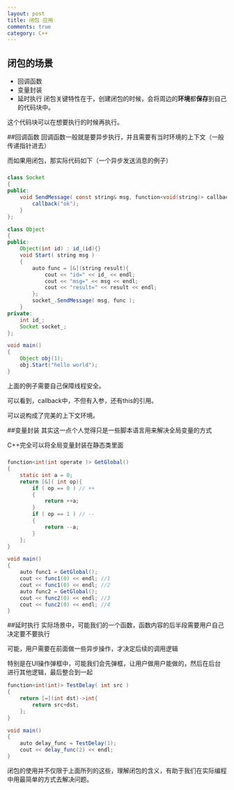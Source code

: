 ```yaml
---
layout: post
title: 闭包 应用
comments: true
category: C++
---
```

## 闭包的场景
* 回调函数
* 变量封装
* 延时执行
闭包关键特性在于，创建闭包的时候，会将周边的**环境**都**保存**到自己的代码块中。

这个代码块可以在想要执行的时候再执行。

<!--more-->

##回调函数
回调函数一般就是要异步执行，并且需要有当时环境的上下文（一般传递指针进去）  

而如果用闭包，那实际代码如下（一个异步发送消息的例子）   
#####
```java
class Socket
{
public:
    void SendMessage( const string& msg, function<void(string)> callback){
        callback("ok");
    }
};

class Object
{
public:
    Object(int id) : id_(id){}
    void Start( string msg )
    {
        auto func = [&](string result){
            cout << "id=" << id_ << endl;
            cout << "msg=" << msg << endl;
            cout << "result=" << result << endl;
        };
        socket_.SendMessage( msg, func );
    }
private:
    int id_;
    Socket socket_;
};

void main()
{
    Object obj(1);
    obj.Start("hello world");
}
```
上面的例子需要自己保障线程安全。

可以看到，callback中，不但有入参，还有this的引用。

可以说构成了完美的上下文环境。

##变量封装
其实这一点个人觉得只是一些脚本语言用来解决全局变量的方式

C++完全可以将全局变量封装在静态类里面

#####
```java
function<int(int operate )> GetGlobal()
{
    static int a = 0;
    return [&]( int op){
        if ( op == 0 ) // ++
        {
            return ++a;
        }
        if ( op == 1 ) // --
        {
            return --a;
        }
    };
}

void main()
{
    auto func1 = GetGlobal();
    cout << func1(0) << endl; //1
    cout << func1(0) << endl; //2
    auto func2 = GetGlobal();
    cout << func2(0) << endl; //3
    cout << func2(0) << endl; //4
}
```

##延时执行
实际场景中，可能我们的一个函数，函数内容的后半段需要用户自己决定要不要执行

可能，用户需要在前面做一些异步操作，才决定后续的调用逻辑

特别是在UI操作弹框中，可能我们会先弹框，让用户做用户能做的，然后在后台进行其他逻辑，最后整合到一起

```java
function<int(int)> TestDelay( int src )
{
    return [=](int dst)->int{
        return src+dst;
    };
}

void main()
{
    auto delay_func = TestDelay(1);
    cout << delay_func(2) << endl;
}
```

闭包的使用并不仅限于上面所列的这些，理解闭包的含义，有助于我们在实际编程中用最简单的方式去解决问题。